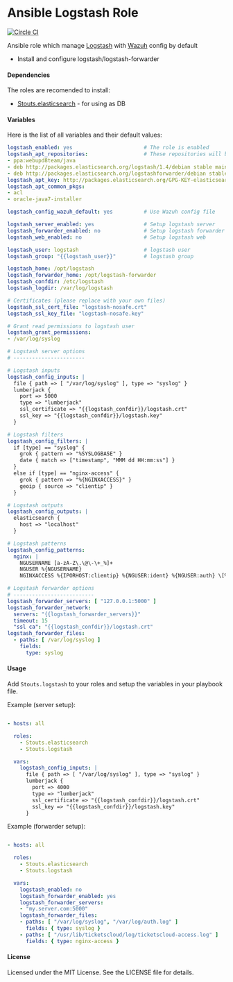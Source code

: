 # Ansible Logstash Role

[![Circle CI](
https://circleci.com/gh/verygood-ops/Stouts.logstash.svg
)](https://circleci.com/gh/verygood-ops/Stouts.logstash)

Ansible role which manage [Logstash](http://www.elasticsearch.org/overview/logstash/) with [Wazuh](https://github.com/wazuh/ossec-wazuh) config by default

* Install and configure logstash/logstash-forwarder

#### Dependencies

The roles are recomended to install:

* [Stouts.elasticsearch](https://github.com/Stouts/Stouts.elasticsearch) - for using as DB

#### Variables

Here is the list of all variables and their default values:

```yaml
logstash_enabled: yes                       # The role is enabled
logstash_apt_repositories:                  # These repositories will be added to system
- ppa:webupd8team/java
- deb http://packages.elasticsearch.org/logstash/1.4/debian stable main
- deb http://packages.elasticsearch.org/logstashforwarder/debian stable main
logstash_apt_key: http://packages.elasticsearch.org/GPG-KEY-elasticsearch
logstash_apt_common_pkgs:
- acl
- oracle-java7-installer

logstash_config_wazuh_default: yes          # Use Wazuh config file

logstash_server_enabled: yes                # Setup logstash server
logstash_forwarder_enabled: no              # Setup logstash forwarder
logstash_web_enabled: no                    # Setup logstash web

logstash_user: logstash                     # logstash user
logstash_group: "{{logstash_user}}"         # logstash group

logstash_home: /opt/logstash
logstash_forwarder_home: /opt/logstash-forwarder
logstash_confdir: /etc/logstash
logstash_logdir: /var/log/logstash

# Certificates (please replace with your own files)
logstash_ssl_cert_file: "logstash-nosafe.crt"
logstash_ssl_key_file: "logstash-nosafe.key"

# Grant read permissions to logstash user
logstash_grant_permissions:
- /var/log/syslog

# Logstash server options
# -----------------------

# Logstash inputs
logstash_config_inputs: |
  file { path => [ "/var/log/syslog" ], type => "syslog" }
  lumberjack {
    port => 5000
    type => "lumberjack"
    ssl_certificate => "{{logstash_confdir}}/logstash.crt"
    ssl_key => "{{logstash_confdir}}/logstash.key"
  }

# Logstash filters
logstash_config_filters: |
  if [type] == "syslog" {
    grok { pattern => "%SYSLOGBASE" }
    date { match => ["timestamp", "MMM dd HH:mm:ss"] }
  }
  else if [type] == "nginx-access" {
    grok { pattern => "%{NGINXACCESS}" }
    geoip { source => "clientip" }
  }

# Logstash outputs
logstash_config_outputs: |
  elasticsearch {
    host => "localhost"
  }

# Logstash patterns
logstash_config_patterns:
  nginx: |
    NGUSERNAME [a-zA-Z\.\@\-\+_%]+
    NGUSER %{NGUSERNAME}
    NGINXACCESS %{IPORHOST:clientip} %{NGUSER:ident} %{NGUSER:auth} \[%{HTTPDATE:timestamp}\] "%{WORD:verb} %{URIPATHPARAM:request} HTTP/%{NUMBER:httpversion}" %{NUMBER:response} (?:%{NUMBER:bytes}|-) (?:"(?:%{URI:referrer}|-)"|%{QS:referrer}) %{QS:agent}

# Logstash forwarder options
# --------------------------
logstash_forwarder_servers: [ "127.0.0.1:5000" ]
logstash_forwarder_network:
  servers: "{{logstash_forwarder_servers}}"
  timeout: 15
  "ssl ca": "{{logstash_confdir}}/logstash.crt"
logstash_forwarder_files:
  - paths: [ /var/log/syslog ]
    fields:
      type: syslog
```

#### Usage

Add `Stouts.logstash` to your roles and setup the variables in your playbook file.

Example (server setup):

```yaml

- hosts: all

  roles:
    - Stouts.elasticsearch
    - Stouts.logstash

  vars:
    logstash_config_inputs: |
      file { path => [ "/var/log/syslog" ], type => "syslog" }
      lumberjack {
        port => 4000
        type => "lumberjack"
        ssl_certificate => "{{logstash_confdir}}/logstash.crt"
        ssl_key => "{{logstash_confdir}}/logstash.key"
      }
```

Example (forwarder setup):

```yaml

- hosts: all

  roles:
    - Stouts.elasticsearch
    - Stouts.logstash

  vars:
    logstash_enabled: no
    logstash_forwarder_enabled: yes
    logstash_forwarder_servers:
    - "my.server.com:5000"
    logstash_forwarder_files:
    - paths: [ "/var/log/syslog", "/var/log/auth.log" ]
      fields: { type: syslog }
    - paths: [ "/usr/lib/ticketscloud/log/ticketscloud-access.log" ]
      fields: { type: nginx-access }
```

#### License

Licensed under the MIT License. See the LICENSE file for details.
